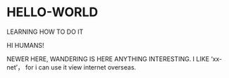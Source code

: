 # HELLO-WORLD
LEARNING HOW TO DO IT

HI HUMANS!

NEWER HERE, WANDERING IS HERE ANYTHING INTERESTING.
I LIKE ‘xx-net’， for i can use it view internet overseas.
